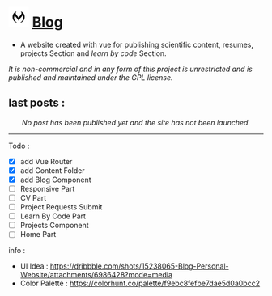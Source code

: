 # <img width="40" src="https://raw.githubusercontent.com/Mehranalam/Blog/855d089b730c15a5445944441069a9e7cf202042/src/assets/Images/Icons/Mh.svg" alt="Blog Logo"> [Blog](#)

       
- A website created with vue for publishing scientific content, resumes, projects Section and *learn by code* Section.

*It is non-commercial and in any form of this project is unrestricted and is published and maintained under the GPL license.*

## last posts :

<div align="center">
       <i>
       No post has been published yet and the site has not been launched.
       </i>
   </div>
        <hr>
        
        
Todo :
- [X] add Vue Router
- [X] add Content Folder
- [X] add Blog Component
- [ ] Responsive Part
- [ ] CV Part
- [ ] Project Requests Submit
- [ ] Learn By Code Part
- [ ] Projects Component
- [ ] Home Part

info :
- UI Idea : https://dribbble.com/shots/15238065-Blog-Personal-Website/attachments/6986428?mode=media
- Color Palette : https://colorhunt.co/palette/f9ebc8fefbe7dae5d0a0bcc2
